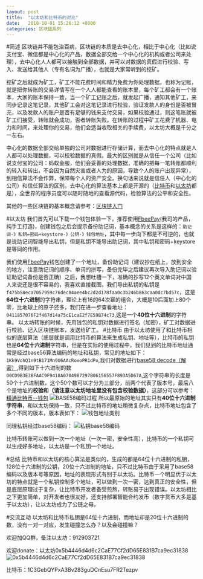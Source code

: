```yaml
---
layout: post
title:  "以太坊和比特币的对比"
date:   2018-10-01 15:26:12 +0800
categories: 区块链系列
---
```

#简述
区块链并不能包治百病，区块链的本质是去中心化，相比于中心化（比如说支付宝、微信都是中心化的产品，数据全部交给一个中心化的机构或者公司来处理），去中心化人人都可以接触到全部数据，并可以对数据的真假进行校验、写入、发送给其他人（专有名词为广播），也就是大家常听到的挖矿。   

挖矿之后就成为矿工，矿工不能花费时间和精力免费为你处理数据，也称为记账，就是把你转账的交易详情写在一个人人都能查看的账本里，每个矿工都会有一个账本，大家的账本保持一致，当一个矿工记账之后，就发起广播，通知其他矿工，来同步记录这笔记录，其他矿工会对这笔记录进行校验，验证发款人的身份是否被冒充，以及发款人的账户是否有足够的钱来支付交易，如果校验通过，则这笔账就被矿工们接受，转账就会成功，否者转账失败。在转账的过程中矿工花费了机器、电力和时间，来处理你的交易，他们会适当收取相关的手续费，以太坊大概是千分之一左右。

中心化的数据全部交给单独的公司对数据进行存储计算，而去中心化的特点就是人人都可以处理数据，可以校验数据的真假。最大的区别就是从信任一个公司（比如说支付宝的公司：蚂蚁金服，他们会妥善的处理数据，准确的把每一笔转账都顺利的转入和转出，不会因为自然灾害或者人为的原因，导致个人的账户出现异常），到相信算法不会作弊，保障每个人的资产安全。换句话来说就是信任人（中心化的公司）和信任算法的区别。去中心化的算法基本上都是开源的（[比特币](https://github.com/bitcoin/bitcoin)和[以太坊](https://github.com/ethereum)都是），全世界的程序员度可以随时随地的查看源代码，检验算法的公平和安全性。

其他的一些区块链的基本概念请参考：[区块链入门]()


#以太坊
我们首先可以下载一个钱包体验一下，推荐使用[FbeePay](https://www.fbee.one/fbeepay)(我司的产品，纯手工打造)，创建钱包之后会提示备份助记词，基本概念的关系是这样的：```助记词-》私钥=密码+keystore-》公钥-》钱包地址```，其中每一步向下都是不可逆的，也就是说助记词智能导出私钥，但是私钥不能导出助记词，其中私钥和密码+keystore是等同的作用。

我们使用[FbeePay](https://www.fbee.one/fbeepay)钱包创建了一个地址，备份助记词（建议抄在纸上，放到安全的地方，注意助记词的顺序、单词的拼写，备份完毕之后建议再次导入助记词以验证助记词备份是否正确）之后，我想吐槽一下，准确的抄写12个英文单词对中国人来说还是很不容易的，我喜欢直接截图，我们导出私钥的私钥是```f475b58eca7057959c76dec84aee4bc2d2d178faa0c3b246b863caa0dc7bd57c```，这是**64位十六进制**的字符串，理论上有16的64次幂的组合，大概是10后面加上80个零，比地球上的原子还多，我们在进一步查看地址：```0411857076F2f467d14a75cE1caE2f7E59B74c73```,这是一个**40位十六进制**的字符串。
以太坊转账的时候，先用钱包的私钥对数据进行签名（加密），矿工对数据进行校验、记入区块链账本，发送给矿工。
#比特币
由于以太坊使用了和比特币相似的底层算法（底层就是调用比特币的算法来生成私钥、地址等），比特币的私钥也是**64位十六进制**字符串，但是在实际的使用过程中，我们见到的比特币地址通常是经过base56算法编码的地址和私钥，常见的地址如下：```1Kk9VohQ1n9tB171Mn9U6AAcRoxoPR1dPo```,我们对数据进行[base58 decode（解密）](http://lenschulwitz.com/base58),得到如下十六进制的数```00CD9B3E3BFAAC9F9418A0704987297B06156557F893A5D67A```,这个字符串的长度是50个十六进制数，这个50个数可以才分为三部分，前两个代表了版本号，最后八个是地址的**校验和（请注意以太坊地址里没有包含校验数据）**，这部分可以参考：[精通比特币--钱包](https://github.com/tianmingyun/MasterBitcoin2CN/blob/master/ch04.md)
![BASE58编码过程](https://camo.githubusercontent.com/5f7f239a6d9d036819fceb567f8a88246fb97d30/687474703a2f2f75706c6f61642d696d616765732e6a69616e7368752e696f2f75706c6f61645f696d616765732f313738353935392d666433643832306535626131343734632e706e673f696d6167654d6f6772322f6175746f2d6f7269656e742f7374726970253743696d61676556696577322f322f772f31323430)
所以最原始的地址其实只有**40位十六进制字符串**，和以太坊保持一致，只不过比特币的地址稍微复杂点，比特币地址包含了多个不同的版本，版本表如下：
![钱包地址类别](https://camo.githubusercontent.com/197930a978ae9ff0a6e66ce2145ca9bd2400010f/687474703a2f2f75706c6f61642d696d616765732e6a69616e7368752e696f2f75706c6f61645f696d616765732f313738353935392d663363643334366661316238316232622e706e673f696d6167654d6f6772322f6175746f2d6f7269656e742f7374726970253743696d61676556696577322f322f772f31323430)

同理私钥经过base58编码：
![私钥base58编码](https://camo.githubusercontent.com/997be5e2fc4426ee347a334abf9c28bc2d7962aa/687474703a2f2f75706c6f61642d696d616765732e6a69616e7368752e696f2f75706c6f61645f696d616765732f313738353935392d666139313665626266356330643263662e706e673f696d6167654d6f6772322f6175746f2d6f7269656e742f7374726970253743696d61676556696577322f322f772f31323430)

比特币转账可以做到一次一个地址（一次一密，安全性高），比特币的一个私钥可以生成好多地址，以太坊是一个私钥一个地址。


#总结
比特币和以太坊的核心算法是类似的，生成的都是64位十六进制的私钥，128位十六进制的公钥，20位十六进制的地址，只不过比特币由于采用了base58编码以及版本号等原因，地址的表现形式有别于以太坊。比特币一个明显优于以太坊的特点就是一个私钥控制多个地址，可以做到一次一密，达到真正的安全性，但是底层原理过于复杂，让比特币开发者备受煎熬，转账易于出现错误。以太坊相比之下更加简单，对开发者也很友好，还支持部署智能合约发币（数字货币大多是基于以太坊），让以太坊成为了公链之母。

#交流互动
以太坊和比特币私钥是64位十六进制，而地址却是20位十六进制的数，没有一对一对应，发生碰撞怎么办？以及会碰撞嘛？

欢迎加QQ群，备注以太坊：912903721

欢迎donate：以太坊0x5b4446d4d6c2CaE77Cf2dD65E831B7ca9ec31838
![0x5b4446d4d6c2CaE77Cf2dD65E831B7ca9ec31838]()

比特币：1C3GebQYPxA3Bv283guDCnEsu7FR2Tezpv

